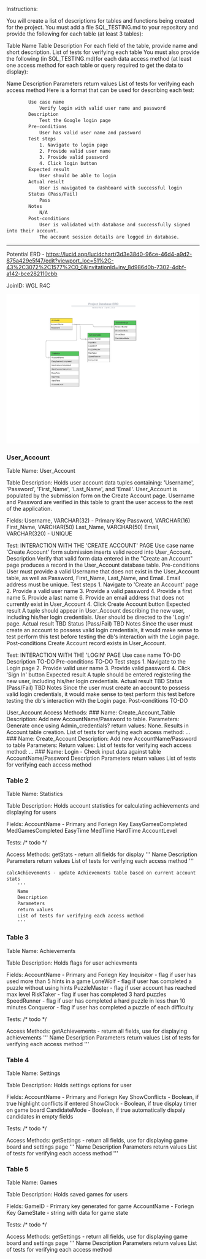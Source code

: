 Instructions:

You will create a list of descriptions for tables and functions being created for the project.
You must add a file SQL_TESTING.md to your repository and provide the following for each table (at least 3 tables):

Table Name
Table Description
For each field of the table, provide name and short description.
List of tests for verifying each table
You must also provide the following (in SQL_TESTING.md)for each data access method (at least one access method for each table or query required to get the data to display):

Name
Description
Parameters
return values
List of tests for verifying each access method
Here is a format that can be used for describing each test:

            Use case name
                Verify login with valid user name and password
            Description
                Test the Google login page
            Pre-conditions
                User has valid user name and password
            Test steps
                1. Navigate to login page
                2. Provide valid user name
                3. Provide valid password
                4. Click login button
            Expected result
                User should be able to login
            Actual result
                User is navigated to dashboard with successful login
            Status (Pass/Fail)
                Pass
            Notes
                N/A
            Post-conditions
                User is validated with database and successfully signed into their account.
                The account session details are logged in database. 
                
                
----------------------------------------------------------------------------------------------------------
Potential ERD - https://lucid.app/lucidchart/3d3e38d0-96ce-46d4-a9d2-875a429e5f47/edit?viewport_loc=51%2C-43%2C3072%2C1577%2C0_0&invitationId=inv_8d986d0b-7302-4dbf-a142-bce282110cbb

JoinID:
WGL R4C

<p align="center">
 <img  src="Images_Milestone5/ProjectDatabaseERD.png">
</p>

### User_Account ###
Table Name: User_Account

Table Description:
    Holds user account data tuples containing: 'Username', 'Password', 'First_Name', 'Last_Name', and 'Email'. 
    User_Account is populated by the submission form on the Create Account page.
    Username and Password are verified in this table to grant the user access to the rest of the application.
    
Fields:
    Username, VARCHAR(32) - Primary Key
    Password, VARCHAR(16)
    First_Name, VARCHAR(50)
    Last_Name, VARCHAR(50)
    Email, VARCHAR(320) - UNIQUE

Test: INTERACTION WITH THE 'CREATE ACCOUNT' PAGE
    Use case name
        'Create Account' form submission inserts valid record into User_Account.
    Description
        Verify that valid form data entered in the "Create an Account" page produces a record in the User_Account database table.
    Pre-conditions
        User must provide a valid Username that does not exist in the User_Account table, as well as Password, First_Name,
        Last_Name, and Email. Email address must be unique.
    Test steps
        1. Navigate to 'Create an Account' page
        2. Provide a valid user name
        3. Provide a valid password
        4. Provide a first name
        5. Provide a last name
        6. Provide an email address that does not currently exist in User_Account
        4. Click Create Account button
    Expected result
        A tuple should appear in User_Account describing the new user, including his/her login credentials. 
        User should be directed to the 'Login' page.
    Actual result
        TBD
    Status (Pass/Fail)
        TBD
    Notes
        Since the user must create an account to possess valid login credentials, it would make sense to test perform this test before
        testing the db's interaction with the Login page.
    Post-conditions
        Create Account record exists in User_Account.

Test: INTERACTION WITH THE 'LOGIN' PAGE
    Use case name
        TO-DO
    Description
        TO-DO
    Pre-conditions
        TO-DO
    Test steps
        1. Navigate to the Login page
        2. Provide valid user name
        3. Provide valid password
        4. Click 'Sign In' button
    Expected result
        A tuple should be entered registering the new user, including his/her login credentials.
    Actual result
        TBD
    Status (Pass/Fail)
        TBD
    Notes
        Since the user must create an account to possess valid login credentials, it would make sense to test perform this test before
        testing the db's interaction with the Login page.
    Post-conditions
        TO-DO


User_Account Access Methods:
    ###
    Name: Create_Account_Table
    Description:  Add new AccountName/Password to table.
    Parameters:  Generate once using Admin_credentials?
    return values:  None. Results in Account table creation.
    List of tests for verifying each access method: ...
    ###
    Name: Create_Account
    Description: Add new AccountName/Password to table
    Parameters: 
    Return values: 
    List of tests for verifying each access method: ...
    ### 
    Name: Login - Check input data against table AccountName/Password
    Description
    Parameters
    return values
    List of tests for verifying each access method
    

     

### Table 2 ###
Table Name: Statistics

Table Description:
    Holds account statistics for calculating achievements and displaying for users
    
Fields:
    AccountName - Primary and Foriegn Key
    EasyGamesCompleted
    MedGamesCompleted
    EasyTime
    MedTime
    HardTime
    AccountLevel
    
Tests:
    /* todo */
    
Access Methods:
    getStats - return all fields for display
        '''
        Name
        Description
        Parameters
        return values
        List of tests for verifying each access method
        '''
    
    calcAchievements - update Achievements table based on current account stats
        '''
        Name
        Description
        Parameters
        return values
        List of tests for verifying each access method
        '''
        
### Table 3 ###

Table Name: Achievements

Table Description:
    Holds flags for user achievments
    
Fields:
    AccountName - Primary and Foriegn Key
    Inquisitor - flag if user has used more than 5 hints in a game
    LoneWolf - flag if user has completed a puzzle without using hints
    PuzzleMaster - flag if user account has reached max level
    RiskTaker - flag if user has completed 3 hard puzzles
    SpeedRunner - flag if user has completed a hard puzzle in less than 10 minutes
    Conqueror - flag if user has completed a puzzle of each difficulty
    
Tests:
    /* todo */
    
Access Methods:
    getAchievements - return all fields, use for displaying achievements
        '''
        Name
        Description
        Parameters
        return values
        List of tests for verifying each access method
        '''
        
### Table 4 ###

Table Name: Settings

Table Description:
    Holds settings options for user
    
Fields:
    AccountName - Primary and Foriegn Key
    ShowConflicts - Boolean, if true highlight conflicts if entered
    ShowClock - Boolean, if true display timer on game board
    CandidateMode - Boolean, if true automatically dispaly candidates in empty fields
    
Tests:
    /* todo */
    
Access Methods:
    getSettings - return all fields, use for displaying game board and settings page
        '''
        Name
        Description
        Parameters
        return values
        List of tests for verifying each access method
        '''

### Table 5 ###

Table Name: Games

Table Description:
    Holds saved games for users
    
Fields:
    GameID - Primary key generated for game
    AccountName - Foriegn Key
    GameState - string with data for game state
    
Tests:
    /* todo */
    
Access Methods:
    getSettings - return all fields, use for displaying game board and settings page
        '''
        Name
        Description
        Parameters
        return values
        List of tests for verifying each access method